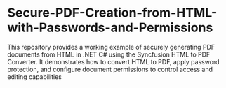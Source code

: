 # Secure-PDF-Creation-from-HTML-with-Passwords-and-Permissions
This repository provides a working example of securely generating PDF documents from HTML in .NET C# using the Syncfusion HTML to PDF Converter. It demonstrates how to convert HTML to PDF, apply password protection, and configure document permissions to control access and editing capabilities
